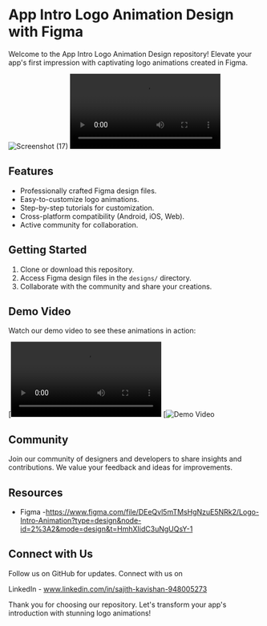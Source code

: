 # App Intro Logo Animation Design with Figma

Welcome to the App Intro Logo Animation Design repository! Elevate your app's first impression with captivating logo animations created in Figma.

![Screenshot (17)](https://cdn.dribbble.com/users/2653319/screenshots/6813714/figma_logo_animation.gif)
![Screenshot (18)](Record_2023_09_10_18_49_26_701.mp4)
## Features

- Professionally crafted Figma design files.
- Easy-to-customize logo animations.
- Step-by-step tutorials for customization.
- Cross-platform compatibility (Android, iOS, Web).
- Active community for collaboration.

## Getting Started

1. Clone or download this repository.
2. Access Figma design files in the `designs/` directory.
3. Collaborate with the community and share your creations.

## Demo Video

Watch our demo video to see these animations in action:

[![Demo Video](Record_2023_09_10_18_49_26_701.mp4)
[![Demo Video](Capture_2023_09_10_18_55_07_235.png)


## Community

Join our community of designers and developers to share insights and contributions. We value your feedback and ideas for improvements.

## Resources

- Figma -https://www.figma.com/file/DEeQvl5mTMsHgNzuE5NRk2/Logo-Intro-Animation?type=design&node-id=2%3A2&mode=design&t=HmhXIidC3uNgUQsY-1

## Connect with Us

Follow us on GitHub for updates. Connect with us on 

LinkedIn - www.linkedin.com/in/sajith-kavishan-948005273

Thank you for choosing our repository. Let's transform your app's introduction with stunning logo animations!
